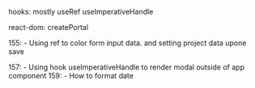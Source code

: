 hooks:
mostly useRef
useImperativeHandle

react-dom:
createPortal

155:
    - Using ref to color form input data. and setting project data upone save

157:
    - Using hook useImperativeHandle to render modal outside of app component
159:
    - How to format date